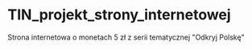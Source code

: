 # TIN_projekt_strony_internetowej
Strona internetowa o monetach 5 zł z serii tematycznej "Odkryj Polskę"

